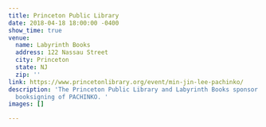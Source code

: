 ```yaml
---
title: Princeton Public Library
date: 2018-04-18 18:00:00 -0400
show_time: true
venue:
  name: Labyrinth Books
  address: 122 Nassau Street
  city: Princeton
  state: NJ
  zip: ''
link: https://www.princetonlibrary.org/event/min-jin-lee-pachinko/
description: 'The Princeton Public Library and Labyrinth Books sponsor a reading and
  booksigning of PACHINKO. '
images: []

---
```

